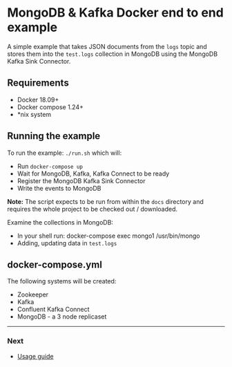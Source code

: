 # MongoDB & Kafka Docker end to end example

A simple example that takes JSON documents from the `logs` topic and stores them into the `test.logs` collection in MongoDB using 
the MongoDB Kafka Sink Connector. 

## Requirements
  - Docker 18.09+
  - Docker compose 1.24+
  - *nix system

## Running the example

To run the example: `./run.sh` which will:
  
  - Run `docker-compose up` 
  - Wait for MongoDB, Kafka, Kafka Connect to be ready
  - Register the MongoDB Kafka Sink Connector
  - Write the events to MongoDB  

**Note:** The script expects to be run from within the `docs` directory and requires the whole project to be checked out / downloaded. 

Examine the collections in MongoDB:
  - In your shell run: docker-compose exec mongo1 /usr/bin/mongo
  - Adding, updating data in `test.logs`

## docker-compose.yml

The following systems will be created:

  - Zookeeper
  - Kafka
  - Confluent Kafka Connect
  - MongoDB - a 3 node replicaset

---
### Next

- [Usage guide](https://docs.mongodb.com/kafka-connector/current/)
